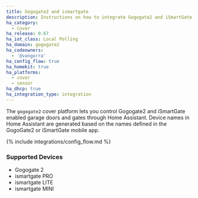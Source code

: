 ```yaml
---
title: Gogogate2 and ismartgate
description: Instructions on how to integrate Gogogate2 and iSmartGate enabled garage door covers into Home Assistant.
ha_category:
  - Cover
ha_release: 0.67
ha_iot_class: Local Polling
ha_domain: gogogate2
ha_codeowners:
  - '@vangorra'
ha_config_flow: true
ha_homekit: true
ha_platforms:
  - cover
  - sensor
ha_dhcp: true
ha_integration_type: integration
---
```


The `gogogate2` cover platform lets you control Gogogate2 and iSmartGate enabled garage doors and gates through Home Assistant. Device names in Home Assistant are generated based on the names defined in the GogoGate2 or iSmartGate mobile app.

{% include integrations/config_flow.md %}

### Supported Devices

- Gogogate 2
- ismartgate PRO
- ismartgate LITE
- ismartgate MINI
